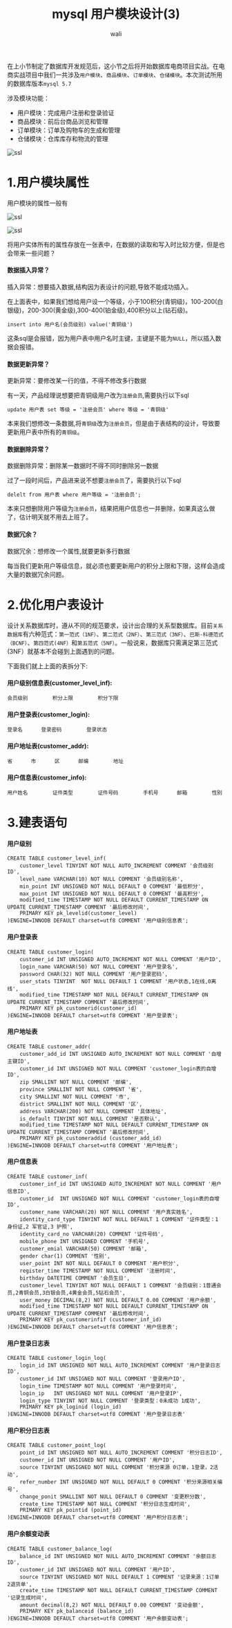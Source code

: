 ﻿---
layout: post
title: mysql  用户模块设计(3) #标题
tagline: mysql 用户模块设计
category: SQL      #分类
author: wali    #作者
tag: mySQL     #标签
ghurl:        #github url
ghurl_zip:    #github zip下载
comments: true
post_nav: ["1.用户模块属性","2.优化用户表设计","3.建表语句"]
group_tag: mysql 电商项目实战
---

在上小节制定了数据库开发规范后，这小节之后将开始数据库电商项目实战。在电商实战项目中我们一共涉及`用户模块`、`商品模块`、`订单模块`、`仓储模块`。本次测试所用的数据库版本`mysql 5.7`

涉及模块功能：
- 用户模块：完成用户注册和登录验证
- 商品模块：前后台商品浏览和管理
- 订单模块：订单及购物车的生成和管理
- 仓储模块：仓库库存和物流的管理

![ssl](https://raw.githubusercontent.com/walidream/waliblog/gh-pages/static/image/sql/sql_13.png)

# 1.用户模块属性

用户模块的属性一般有

![ssl](https://raw.githubusercontent.com/walidream/waliblog/gh-pages/static/image/sql/sql_15.png)

![ssl](https://raw.githubusercontent.com/walidream/waliblog/gh-pages/static/image/sql/sql_14.png)

将用户实体所有的属性存放在一张表中，在数据的读取和写入时比较方便，但是也会带来一些问题？

#### 数据插入异常？

插入异常：想要插入数据,结构因为表设计的问题,导致不能成功插入。

在上面表中，如果我们想给用户设一个等级，小于100积分(青铜级)，100-200(白银级)，200-300(黄金级),300-400(铂金级),400积分以上(钻石级)。

```mysql
insert into 用户名(会员级别) value('青铜级')
```
这条sql是会报错，因为用户表中用户名时主键，主键是不能为`NULL`，所以插入数据会报错。

#### 数据更新异常？

更新异常：要修改某一行的值，不得不修改多行数据

有一天，产品经理说想要把青铜级用户改为`注册会员`,需要执行以下sql

```mysql
update 用户表 set 等级 = '注册会员' where 等级 = '青铜级'
```

本来我们想修改一条数据,将`青铜级`改为`注册会员`，但是由于表结构的设计，导致要更新用户表中所有的`青铜级`。

#### 数据删除异常？

数据删除异常：删除某一数据时不得不同时删除另一数据

过了一段时间后，产品进来说不想要`注册会员`了，需要执行以下sql

```mysql
delelt from 用户表 where 用户等级 = '注册会员';
```

本来只想删除用户等级为`注册会员`，结果把用户信息也一并删除，如果真这么做了，估计明天就不用去上班了。

#### 数据冗余？

数据冗余：想修改一个属性,就要更新多行数据

每当我们更新用户等级信息，就必须也要更新用户的积分上限和下限，这样会造成大量的数据冗余问题。

# 2.优化用户表设计

设计关系数据库时，遵从不同的规范要求，设计出合理的关系型数据库。目前`关系数据库`有六种范式：`第一范式（1NF）`、`第二范式（2NF）`、`第三范式（3NF）`、`巴斯-科德范式（BCNF）`、`第四范式(4NF）`和`第五范式（5NF）`。一般说来，数据库只需满足第三范式(3NF）就基本不会碰到上面遇到的问题。

下面我们就上上面的表拆分下:

#### 用户级别信息表(customer_level_inf):

```txt
会员级别        积分上限        积分下限
```

#### 用户登录表(customer_login):

```txt
登录名      登录密码        登录状态
```

#### 用户地址表(customer_addr):

```txt
省      市      区      邮编        地址
```

#### 用户信息表(customer_info):

```txt
用户姓名        证件类型        证件号码        手机号      邮箱        性别        积分        注册时间        生日        会员级别        用户余额
```

# 3.建表语句

#### 用户级别

```mysql
CREATE TABLE customer_level_inf(
	customer_level TINYINT NOT NULL AUTO_INCREMENT COMMENT '会员级别ID',
	level_name VARCHAR(10) NOT NULL COMMENT '会员级别名称',
	min_point INT UNSIGNED NOT NULL DEFAULT 0 COMMENT '最低积分',
	max_point INT UNSIGNED NOT NULL DEFAULT 0 COMMENT '最高积分',
	modified_time TIMESTAMP NOT NULL DEFAULT CURRENT_TIMESTAMP ON UPDATE CURRENT_TIMESTAMP COMMENT '最后修改时间',
	PRIMARY KEY pk_levelid(customer_level)
)ENGINE=INNODB DEFAULT charset=utf8 COMMENT '用户级别信息表';

```

#### 用户登录表

```mysql
CREATE TABLE customer_login(
	customer_id	INT UNSIGNED AUTO_INCREMENT	NOT NULL COMMENT '用户ID',
	login_name VARCHAR(50) NOT NULL COMMENT '用户登录名',
	password CHAR(32) NOT NULL COMMENT '用户登录密码',
	user_stats TINYINT  NOT NULL DEFAULT 1 COMMENT '用户状态,1在线,0离线',
	modified_time TIMESTAMP NOT NULL DEFAULT CURRENT_TIMESTAMP ON UPDATE CURRENT_TIMESTAMP COMMENT '最后修改时间',
	PRIMARY KEY pk_customerid(customer_id)
)ENGINE=INNODB DEFAULT charset=utf8 COMMENT '用户登录表';
```

#### 用户地址表

```mysql
CREATE TABLE customer_addr(
	customer_add_id INT UNSIGNED AUTO_INCREMENT NOT NULL COMMENT '自增主键ID',
	customer_id INT UNSIGNED NOT NULL COMMENT 'customer_login表的自增ID',
	zip SMALLINT NOT NULL COMMENT '邮编',
	province SMALLINT NOT NULL COMMENT '省',
	city SMALLINT NOT NULL COMMENT '市',
	district SMALLINT NOT NULL COMMENT '区',
	address VARCHAR(200) NOT NULL COMMENT '具体地址',
	is_default TINYINT NOT NULL COMMENT '是否默认',
	modified_time TIMESTAMP NOT NULL DEFAULT CURRENT_TIMESTAMP ON UPDATE CURRENT_TIMESTAMP COMMENT '最后修改时间',
	PRIMARY KEY pk_customeraddid (customer_add_id)
)ENGINE=INNODB DEFAULT charset=utf8 COMMENT '用户地址表';
```


#### 用户信息表

```mysql
CREATE TABLE customer_inf(
	customer_inf_id INT UNSIGNED AUTO_INCREMENT NOT NULL COMMENT '用户信息ID',
	customer_id  INT UNSIGNED NOT NULL COMMENT 'customer_login表的自增ID',
	customer_name VARCHAR(20) NOT NULL COMMENT '用户真实姓名',
	identity_card_type TINYINT NOT NULL DEFAULT 1 COMMENT '证件类型：1 身份证,2 军官证,3 护照',
	identity_card_no VARCHAR(20) COMMENT '证件号码',
	mobile_phone INT UNSIGNED COMMENT '手机号',
	customer_emial VARCHAR(50) COMMENT '邮箱',
	gender char(1) COMMENT '性别',
	user_point INT NOT NULL DEFAULT 0 COMMENT '用户积分',
	register_time TIMESTAMP NOT NULL COMMENT '注册时间',
	birthday DATETIME COMMENT '会员生日',
	customer_level TINYINT NOT NULL DEFAULT 1 COMMENT '会员级别：1普通会员,2青铜会员,3白银会员,4黄金会员,5钻石会员',
	user_money DECIMAL(8,2) NOT NULL DEFAULT 0.00 COMMENT '用户余额',
	modified_time TIMESTAMP NOT NULL DEFAULT CURRENT_TIMESTAMP ON UPDATE CURRENT_TIMESTAMP COMMENT '最后修改时间',
	PRIMARY KEY pk_customerinfif (customer_inf_id)	
)ENGINE=INNODB DEFAULT charset=utf8 COMMENT '用户信息表';
```

#### 用户登录日志表

```mysql
CREATE TABLE customer_login_log(
	login_id INT UNSIGNED NOT NULL AUTO_INCREMENT COMMENT '用户登录日志ID',
	customer_id INT UNSIGNED NOT NULL COMMENT '登录用户ID',
	login_time TIMESTAMP NOT NULL COMMENT '用户登录时间',
	login_ip   INT UNSIGNED NOT NULL COMMENT '用户登录IP',
	login_type TINYINT NOT NULL COMMENT '登录类型：0未成功 1成功',
	PRIMARY KEY pk_loginid (login_id)
)ENGINE=INNODB DEFAULT charset=utf8 COMMENT '用户登录日志表'
```

#### 用户积分日志表

```mysql
CREATE TABLE customer_point_log(
	point_id INT UNSIGNED NOT NULL AUTO_INCREMENT COMMENT '积分日志ID',
	customer_id INT UNSIGNED NOT NULL COMMENT '用户ID',
	source TINYINT UNSIGNED NOT NULL COMMENT '积分来源 0订单，1登录，2活动',
	refer_number INT UNSIGNED NOT NULL DEFAULT 0 COMMENT '积分来源相关编号',
	change_ponit SMALLINT NOT NULL DEFAULT 0 COMMENT '变更积分数',
	create_time TIMESTAMP NOT NULL COMMENT '积分日志生成时间',
	PRIMARY KEY pk_pointid (point_id)
)ENGINE=INNODB DEFAULT charset=utf8 COMMENT '用户积分日志表';
```

#### 用户余额变动表

```mysql
CREATE TABLE customer_balance_log(
	balance_id INT UNSIGNED NOT NULL AUTO_INCREMENT COMMENT '余额日志ID',
	customer_id INT UNSIGNED NOT NULL COMMENT '用户ID',
	source TINYINT UNSIGNED NOT NULL DEFAULT 1 COMMENT '记录来源：1订单 2退货单',
	create_time TIMESTAMP NOT NULL DEFAULT CURRENT_TIMESTAMP COMMENT '记录生成时间',
	amount decimal(8,2) NOT NULL DEFAULT 0.00 COMMENT '变动金额',
	PRIMARY KEY pk_balanceid (balance_id)
)ENGINE=INNODB DEFAULT charset=utf8 COMMENT '用户余额变动表';
```






























